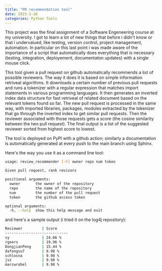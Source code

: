```yaml
---
title: "PR recommendation tool"
date: 2023-1-16
categories: Python Tools
---
```

This project was the final assignment of a Software Engeneering course at my university. I got to learn a lot of new things that before i didn't know or that i undervalued, like testing, version control, project management, automation. In particular on this last point i was made aware of the importance of a script that automatically does everything that is necessary (testing, integration, deployement, documentaton updates) with a single mouse click.

This tool given a pull request on github automatically recommends a list of possible reviewers. The way it does it is based on simple information retriveal algorithms. It downloads a certain number of previous pull requests and runs a tokenizer with a regular expression that matches import statements in various programming languages. It then generates an inverted index data structure for fast retriveal of related document based on the relevant tokens found so far. The new pull request is processed in the same way, with imported libraries, packages, modules extracted by the tokenizer that go through the inverted index to get similar pull requests. Then the reviewer associated with those requests gets a score (the cosine similarity between the two pull request). The final output is a list of the suggested reviewer sorted from highest score to lowest.

The tool is deployed on PyPI with a github action; similarly a documentation is automatically generated at every push to the main branch using Sphinx.

Here's the way you use it as a command line tool:

```bash
usage: review_recommender [-h] owner repo num token

Given pull request, rank revisors

positional arguments:
  owner       the owner of the repository
  repo        the name of the repository
  num         the number of the pull request
  token       the github access token

optional arguments:
  -h, --help  show this help message and exit
```

and here's a sample output (i tried it on the log4j repository):

```bash
Reviewer         | Score      
-----------------------------
vy               | 24.66 %
rgoers           | 19.96 %
DongjianPeng     | 15.44 %
dafengsu7        | 9.98 %
schlosna         | 9.98 %
jvz              | 9.98 %
marcwrobel       | 9.98 %

```